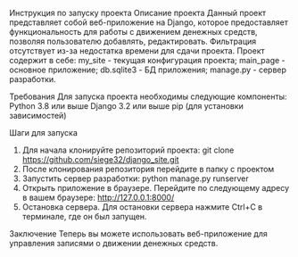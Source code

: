 Инструкция по запуску проекта
Описание проекта
Данный проект представляет собой веб-приложение на Django, которое предоставляет функциональность для работы с движением денежных средств, позволяя пользователю добавлять, редактировать. Фильтрация отсутствует из-за недостатка времени для сдачи проекта. Проект содержит в себе: 
my_site - текущая конфигурация проекта;
main_page - основное приложение;
db.sqlite3 - БД приложения;
manage.py - сервер разработки.

Требования
Для запуска проекта необходимы следующие компоненты:
Python 3.8 или выше
Django 3.2 или выше
pip (для установки зависимостей)

Шаги для запуска
1. Для начала клонируйте репозиторий проекта:
git clone https://github.com/siege32/django_site.git
2. После клонирования репозитория перейдите в папку с проектом
3. Запустить сервер разработки: 
python manage.py runserver
4. Открыть приложение в браузере. 
Перейдите по следующему адресу в вашем браузере:
http://127.0.0.1:8000/
5. Остановка сервера. 
Для остановки сервера нажмите Ctrl+C в терминале, где он был запущен.

Заключение
Теперь вы можете использовать веб-приложение для управления записями о движении денежных средств.
